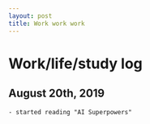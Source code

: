 ```yaml
---
layout: post
title: Work work work
---
```

# Work/life/study log

## August 20th, 2019

	- started reading "AI Superpowers"
